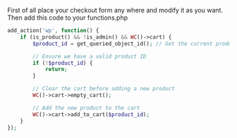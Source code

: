 First of all place your checkout form any where and modify it as you want. Then add this code to your functions.php
```php
add_action('wp', function() {
    if (is_product() && !is_admin() && WC()->cart) {
        $product_id = get_queried_object_id(); // Get the current product ID

        // Ensure we have a valid product ID
        if (!$product_id) {
            return;
        }

        // Clear the cart before adding a new product
        WC()->cart->empty_cart();

        // Add the new product to the cart
        WC()->cart->add_to_cart($product_id);
    }
});
```